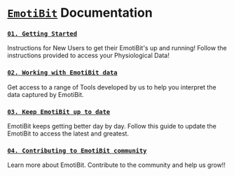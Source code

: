# [`EmotiBit`](https://www.emotibit.com/) Documentation
### [`01. Getting Started`](./Getting_Started.md) 
Instructions for New Users to get their EmotiBit's up and running! Follow the instructions provided to access your Physiological Data!

### [`02. Working with EmotiBit data`](./Working_with_emotibit_data.md) 
Get access to a range of Tools developed by us to help you interpret the data captured by EmotiBit.

### [`03. Keep EmotiBit up to date`](./Keep_emotibit_up_to_date.md)
EmotiBit keeps getting better day by day. Follow this guide to update the EmotiBit to access the latest and greatest.

### [`04. Contributing to EmotiBit community`](./Contributing_to_emotibit_community/)
Learn more about EmotiBit. Contribute to the community and help us grow!!

[EmotiBit_outOfBox]: ./assets/emotibit-outOfBox.png ""
